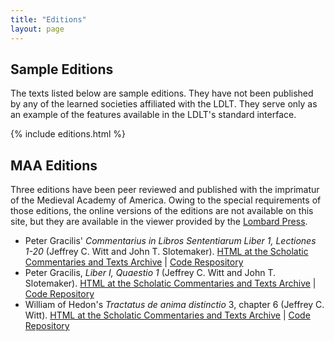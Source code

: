 ```yaml
---
title: "Editions"
layout: page
---
```


## Sample Editions

The texts listed below are sample editions. They have not been published by any of the learned societies affiliated with the LDLT. They serve only as an example of the features available in the LDLT's standard interface.

{% include editions.html %}

## MAA Editions

Three editions have been peer reviewed and published with the imprimatur of the Medieval Academy of America. Owing to the special requirements of those editions, the online versions of the editions are not available on this site, but they are available in the viewer provided by the [Lombard Press](https://lombardpress.org/).

- Peter Gracilis' _Commentarius in Libros Sententiarum Liber 1, Lectiones 1-20_ (Jeffrey C. Witt and John T. Slotemaker). [HTML at the Scholatic Commentaries and Texts Archive](https://scta.lombardpress.org/text?resourceid=http://scta.info/resource/graciliscommentary) | [Code Respository](https://github.com/Library-of-Digital-Latin-Texts/MAA-Petrus-Gracilis-Liber-I-Quaestio-I)
- Peter Gracilis, _Liber I, Quaestio 1_ (Jeffrey C. Witt and John T. Slotemaker). [HTML at the Scholatic Commentaries and Texts Archive](https://scta.lombardpress.org/text?resourceid=http://scta.info/resource/pg-b1q1) | [Code Repository](https://github.com/Library-of-Digital-Latin-Texts/MAA-Petrus-Gracilis-Liber-I-Quaestio-I)
- William of Hedon's _Tractatus de anima distinctio_ 3, chapter 6 (Jeffrey C. Witt). [HTML at the Scholatic Commentaries and Texts Archive](https://scta.lombardpress.org/text?resourceid=http://scta.info/resource/da-3-d3c6) | [Code Repository](https://github.com/Library-of-Digital-Latin-Texts/maa-hedon-d3c6-reviewed-repo)

